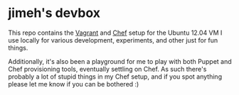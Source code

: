 # jimeh's devbox

This repo contains the [Vagrant][] and [Chef][] setup for the Ubuntu 12.04 VM
I use locally for various development, experiments, and other just for fun
things.

Additionally, it's also been a playground for me to play with both Puppet and
Chef provisioning tools, eventually settling on Chef. As such there's probably
a lot of stupid things in my Chef setup, and if you spot anything please let
me know if you can be bothered :)


[vagrant]: http://www.vagrantup.com/
[chef]: http://www.opscode.com/chef/
